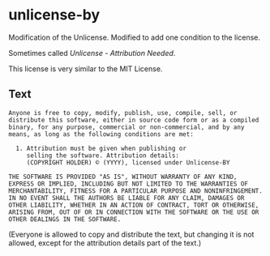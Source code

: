 # unlicense-by
Modification of the Unlicense. Modified to add one condition to the license.

Sometimes called *Unlicense - Attribution Needed*.

This license is very similar to the MIT License.

## Text
```
Anyone is free to copy, modify, publish, use, compile, sell, or
distribute this software, either in source code form or as a compiled
binary, for any purpose, commercial or non-commercial, and by any
means, as long as the following conditions are met:

  1. Attribution must be given when publishing or
     selling the software. Attribution details:
     (COPYRIGHT HOLDER) ©️ (YYYY), licensed under Unlicense-BY

THE SOFTWARE IS PROVIDED "AS IS", WITHOUT WARRANTY OF ANY KIND,
EXPRESS OR IMPLIED, INCLUDING BUT NOT LIMITED TO THE WARRANTIES OF
MERCHANTABILITY, FITNESS FOR A PARTICULAR PURPOSE AND NONINFRINGEMENT.
IN NO EVENT SHALL THE AUTHORS BE LIABLE FOR ANY CLAIM, DAMAGES OR
OTHER LIABILITY, WHETHER IN AN ACTION OF CONTRACT, TORT OR OTHERWISE,
ARISING FROM, OUT OF OR IN CONNECTION WITH THE SOFTWARE OR THE USE OR
OTHER DEALINGS IN THE SOFTWARE.
```

(Everyone is allowed to copy and distribute the text, but changing it is not allowed, except for the attribution details part of the text.)
